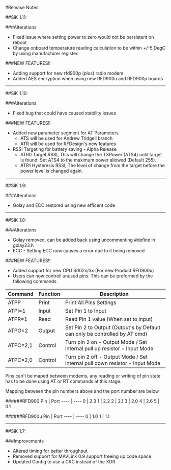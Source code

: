 #Release Notes:

##SiK 1.11:

###Alterations
* Fixed issue where setting power to zero would not be persistent on reboot
* Change onboard temperature reading calculation to be within +/-5 DegC by using manufacturer register.

###NEW FEATURES!!
* Adding support for new rfd900p (plus) radio modem
* Added AES encryption when using new RFD900u and RFD900p boards

----
##SiK 1.10:

###Alterations
* Fixed bug that could have caused stability issues

###NEW FEATURES!!
* Added new parameter segment for AT Parameters
  - ATS will be used for Andrew Tridgell branch
  - ATR will be used for RFDesign's new features
* RSSI Targeting for battery saving - Alpha Release
  - ATR0 Target RSSI, This will change the TXPower (ATS4) until target is found. Set ATS4 to the maximum power allowed (Default 255).
  - ATR1 Hysteresis RSSI, The level of change from the target before the power level is changed again.

----
##SiK 1.9:

###Alterations
* Golay and ECC restored using new efficent code

----
##SiK 1.8:

###Alterations
* Golay removed, can be added back using uncommenting #define in golay23.h
* ECC - Setting ECC now causes a error due to it being removed

###NEW FEATURES!!
* Added support for new CPU Si102x/3x (For new Product RFD900u)
* Users can now controll unused pins. This can be preformed by the following commands

Command       | Function | Description
------------- | ---------|-------------
ATPP          | Print    | Print All Pins Settings
ATPI=1        | Input    | Set Pin 1 to Input
ATPR=1        | Read     | Read Pin 1 value (When set to input)
ATPO=2        | Output   | Set Pin 2 to Output (Output's by Default can only be controlled by AT cmd)
ATPC=2,1      | Control  | Turn pin 2 on  - Output Mode / Set internal pull up resistor - Input Mode 
ATPC=2,0      | Control  | Turn pin 2 off - Output Mode / Set internal pull down resistor - Input Mode

Pins can't be maped between modems, any reading or writing of pin state has to be done using AT or RT commands at this stage. 

Mapping between the pin numbers above and the port number are below

######RFD900
Pin  | Port
---- | ----
0    | 2.3
1    | 2.2
2    | 2.1
3    | 2.0
4    | 2.6
5    | 0.1

######RFD900u
Pin  | Port
---- | ----
0    | 1.0
1    | 1.1

----
##SiK 1.7:

###Improvements
* Altered timing for better throughput
* Removed support for MAVLink 0.9 support freeing up code space
* Updated Config to use a CRC instead of the XOR 
